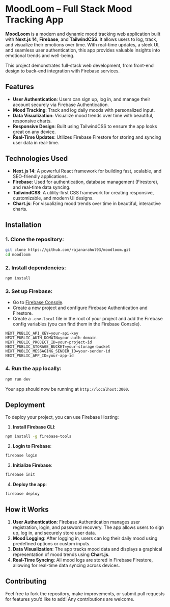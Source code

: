 # MoodLoom – Full Stack Mood Tracking App

**MoodLoom** is a modern and dynamic mood tracking web application built with **Next.js 14**, **Firebase**, and **TailwindCSS**. It allows users to log, track, and visualize their emotions over time. With real-time updates, a sleek UI, and seamless user authentication, this app provides valuable insights into emotional trends and well-being.

This project demonstrates full-stack web development, from front-end design to back-end integration with Firebase services.

## Features

- **User Authentication**: Users can sign up, log in, and manage their account securely via Firebase Authentication.
- **Mood Tracking**: Track and log daily moods with personalized input.
- **Data Visualization**: Visualize mood trends over time with beautiful, responsive charts.
- **Responsive Design**: Built using TailwindCSS to ensure the app looks great on any device.
- **Real-Time Updates**: Utilizes Firebase Firestore for storing and syncing user data in real-time.

## Technologies Used

- **Next.js 14**: A powerful React framework for building fast, scalable, and SEO-friendly applications.
- **Firebase**: Used for authentication, database management (Firestore), and real-time data syncing.
- **TailwindCSS**: A utility-first CSS framework for creating responsive, customizable, and modern UI designs.
- **Chart.js**: For visualizing mood trends over time in beautiful, interactive charts.

## Installation

### 1. Clone the repository:

```bash
git clone https://github.com/rajanarahul93/moodloom.git
cd moodloom
```

### 2. Install dependencies:

```bash
npm install
```

### 3. Set up Firebase:

- Go to [Firebase Console](https://console.firebase.google.com/).
- Create a new project and configure Firebase Authentication and Firestore.
- Create a `.env.local` file in the root of your project and add the Firebase config variables (you can find them in the Firebase Console).

```plaintext
NEXT_PUBLIC_API_KEY=your-api-key
NEXT_PUBLIC_AUTH_DOMAIN=your-auth-domain
NEXT_PUBLIC_PROJECT_ID=your-project-id
NEXT_PUBLIC_STORAGE_BUCKET=your-storage-bucket
NEXT_PUBLIC_MESSAGING_SENDER_ID=your-sender-id
NEXT_PUBLIC_APP_ID=your-app-id
```

### 4. Run the app locally:

```bash
npm run dev
```

Your app should now be running at `http://localhost:3000`.

## Deployment

To deploy your project, you can use Firebase Hosting:

1. **Install Firebase CLI**:

```bash
npm install -g firebase-tools
```

2. **Login to Firebase**:

```bash
firebase login
```

3. **Initialize Firebase**:

```bash
firebase init
```

4. **Deploy the app**:

```bash
firebase deploy
```


## How it Works

1. **User Authentication**: Firebase Authentication manages user registration, login, and password recovery. The app allows users to sign up, log in, and securely store user data.
2. **Mood Logging**: After logging in, users can log their daily mood using predefined options or custom inputs.
3. **Data Visualization**: The app tracks mood data and displays a graphical representation of mood trends using **Chart.js**.
4. **Real-Time Syncing**: All mood logs are stored in Firebase Firestore, allowing for real-time data syncing across devices.

## Contributing

Feel free to fork the repository, make improvements, or submit pull requests for features you’d like to add! Any contributions are welcome.

